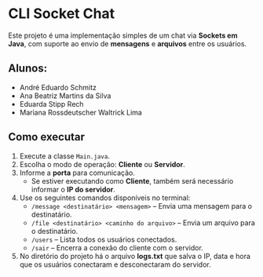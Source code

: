 # CLI Socket Chat

Este projeto é uma implementação simples de um chat via **Sockets em Java**, com suporte ao envio de **mensagens** e **arquivos** entre os usuários.

## Alunos:
- André Eduardo Schmitz
- Ana Beatriz Martins da Silva
- Eduarda Stipp Rech
- Mariana Rossdeutscher Waltrick Lima

## Como executar

1. Execute a classe `Main.java`.
2. Escolha o modo de operação: **Cliente** ou **Servidor**.
3. Informe a **porta** para comunicação.  
   - Se estiver executando como **Cliente**, também será necessário informar o **IP do servidor**.
4. Use os seguintes comandos disponíveis no terminal:
   - `/message <destinatário> <mensagem>` – Envia uma mensagem para o destinatário.
   - `/file <destinatário> <caminho do arquivo>` – Envia um arquivo para o destinatário.
   - `/users` – Lista todos os usuários conectados.
   - `/sair` – Encerra a conexão do cliente com o servidor.
5. No diretório do projeto há o arquivo **logs.txt** que salva o IP, data e hora que os usuários conectaram e desconectaram do servidor.